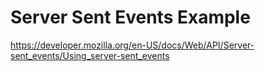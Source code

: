 # Server Sent Events Example 

https://developer.mozilla.org/en-US/docs/Web/API/Server-sent_events/Using_server-sent_events 

